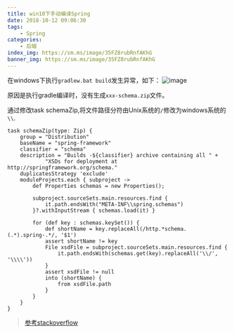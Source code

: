 ```yaml
---
title: win10下手动编译Spring
date: 2018-10-12 09:06:30
tags:
    - Spring
categories:
    - 后端
index_img: https://sm.ms/image/35FZ8rubRnfAKhG
banner_img: https://sm.ms/image/35FZ8rubRnfAKhG
---
```



在windows下执行`gradlew.bat build`发生异常，如下：
![image](http://img.hb.aicdn.com/6257b1a43c17c6eba97c52034c6f398c459788305765-exykoC_fw658)

原因是执行gradle编译时，没有生成`xxx-schema.zip`文件。

通过修改task schemaZip,将文件路径分符由Unix系统的`/`修改为windows系统的`\\`.

```
task schemaZip(type: Zip) {
	group = "Distribution"
	baseName = "spring-framework"
	classifier = "schema"
	description = "Builds -${classifier} archive containing all " +
			"XSDs for deployment at http://springframework.org/schema."
	duplicatesStrategy 'exclude'
	moduleProjects.each { subproject ->
		def Properties schemas = new Properties();

		subproject.sourceSets.main.resources.find {
			it.path.endsWith("META-INF\\spring.schemas")
		}?.withInputStream { schemas.load(it) }

		for (def key : schemas.keySet()) {
			def shortName = key.replaceAll(/http.*schema.(.*).spring-.*/, '$1')
			assert shortName != key
			File xsdFile = subproject.sourceSets.main.resources.find {
				it.path.endsWith(schemas.get(key).replaceAll('\\/', '\\\\'))
			}
			assert xsdFile != null
			into (shortName) {
				from xsdFile.path
			}
		}
	}
}
```

> [参考stackoverflow](https://stackoverflow.com/questions/34916981/build-spring-framework-source-code-encounter-an-error)
